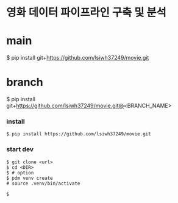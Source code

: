 # 영화 데이터 파이프라인 구축 및 분석

# main
$ pip install git+https://github.com/lsiwh37249/movie.git

# branch
$ pip install git+https://github.com/lsiwh37249/movie.git@<BRANCH_NAME>

### install
```
$ pip install https://github.com/lsiwh37249/movie.git
```

### start dev

```
$ git clone <url>
$ cd <DIR>
$ # option
$ pdm venv create
# source .venv/bin/activate

```

```
$ 
```
